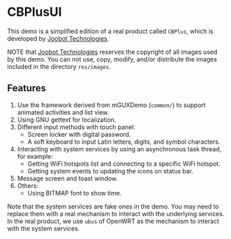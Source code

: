 # CBPlusUI

This demo is a simplified edition of a real product called `CBPlus`,
which is developed by [Joobot Technologies].

NOTE that [Joobot Technologies] reserves the copyright of
all images used by this demo. You can not use, copy, modify,
and/or distribute the images included in the directory
`res/images`.

## Features

1. Use the framework derived from mGUXDemo (`common/`) to support
animated activities and list view.
1. Using GNU gettext for localization.
1. Different input methods with touch panel:
   * Screen locker with digital password.
   * A soft keyboard to input Latin letters, digits, and symbol characters.
1. Interacting with system services by using an asynchronous task thread,
for example:
   * Getting WiFi hotspots list and connecting to a specific WiFi hotspot.
   * Getting system events to updating the icons on status bar.
1. Message screen and toast window.
1. Others:
   * Using BITMAP font to show time.

Note that the system services are fake ones in the demo. You may need
to replace them with a real mechanism to interact with the underlying
services. In the real product, we use `ubus` of OpenWRT as the
mechanism to interact with the system services.

[Joobot Technologies]: https://www.joobot.com
